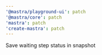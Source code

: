 ```yaml
---
'@mastra/playground-ui': patch
'@mastra/core': patch
'mastra': patch
'create-mastra': patch
---
```


Save waiting step status in snapshot

